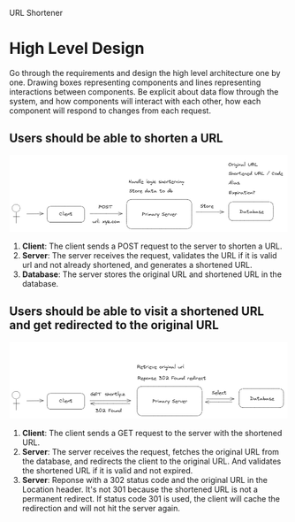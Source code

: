 URL Shortener

# High Level Design

Go through the requirements and design the high level architecture one by one.
Drawing boxes representing components and lines representing interactions between components.
Be explicit about data flow through the system, and how components will interact with each other, how each component will respond to changes from each request.

## Users should be able to shorten a URL

![Generate a shorten one](./create-url.png)

1. **Client**: The client sends a POST request to the server to shorten a URL.
2. **Server**: The server receives the request, validates the URL if it is valid url and not already shortened, and generates a shortened URL.
3. **Database**: The server stores the original URL and shortened URL in the database.

## Users should be able to visit a shortened URL and get redirected to the original URL

![Access shortened URL](./access-shorten-url.png)

1. **Client**: The client sends a GET request to the server with the shortened URL.
2. **Server**: The server receives the request, fetches the original URL from the database, and redirects the client to the original URL. And validates the shortened URL if it is valid and not expired.
3. **Server**: Reponse with a 302 status code and the original URL in the Location header. It's not 301 because the shortened URL is not a permanent redirect. If status code 301 is used, the client will cache the redirection and will not hit the server again.

